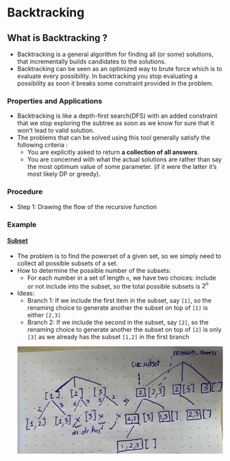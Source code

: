 # Backtracking

## What is Backtracking ?

- Backtracking is a general algorithm for finding all (or some) solutions, that incrementally builds candidates to the solutions.
- Backtracking can be seen as an optimized way to brute force which is to evaluate every possibility. In backtracking you stop evaluating a possibility as soon it breaks some constraint provided in the problem.

### Properties and Applications

- Backtracking is like a depth-first search(DFS) with an added constraint that we stop exploring the subtree as soon as we know for sure that it won’t lead to valid solution.
- The problems that can be solved using this tool generally satisfy the following criteria :
  - You are explicitly asked to return **a collection of all answers**.
  - You are concerned with what the actual solutions are rather than say the most optimum value of some parameter. (if it were the latter it’s most likely DP or greedy).

### Procedure

- Step 1: Drawing the flow of the recursive function

### Example

#### [Subset](https://leetcode.com/problems/subsets/description/)

- The problem is to find the powerset of a given set, so we simply need to collect all possible subsets of a set.
- How to determine the possible number of the subsets:
  - For each number in a set of length `n`, we have two choices: include or not include into the subset, so the total possible subsets is $2^n$
- Ideas:
  - Branch 1: If we include the first item in the subset, say `[1]`, so the renaming choice to generate another the subset on top of `[1]` is either `[2,3]`
  - Branch 2: If we include the second in the subset, say `[2]`, so the renaming choice to generate another the subset on top of `[2]` is only `[3]` as we already has the subset `[1,2]` in the first branch
  <p align="center"><img src="../assets/img/78_subset.jpg"></p>
